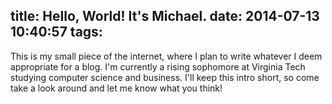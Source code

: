 title: Hello, World! It's Michael.
date: 2014-07-13 10:40:57
tags:
---
This is my small piece of the internet, where I plan to write whatever I deem appropriate for a blog. I'm currently a rising sophomore at Virginia Tech studying computer science and business. I'll keep this intro short, so come take a look around and let me know what you think!
